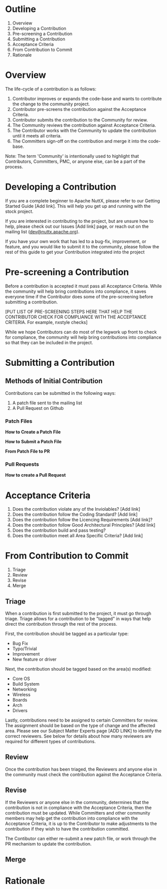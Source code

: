# Outline

1. Overview
2. Developing a Contribution
3. Pre-screening a Contribution
4. Submitting a Contribution
5. Acceptance Criteria
6. From Contribution to Commit
7. Rationale

# Overview

The life-cycle of a contribution is as follows:

1. Contributor improves or expands the code-base and wants to contribute the change to the community project.
2. Contributor pre-screens the contribution against the Acceptance Criteria.
3. Contributor submits the contribution to the Community for review.
4. The Community reviews the contribution against Acceptance Criteria.
5. The Contributor works with the Community to update the contribution until it meets all criteria.
6. The Committers sign-off on the contribution and merge it into the code-base.

Note: The term 'Community' is intentionally used to highlight that Contributors, Committers, PMC, or anyone else, can be a part of the process. 

# Developing a Contribution

If you are a complete beginner to Apache NuttX, please refer to our Getting Started Guide [Add link]. This will help you get up and running with the stock project.

If you are interested in contributing to the project, but are unsure how to help, please check out our Issues [Add link] page, or reach out on the mailing list (dev@nuttx.apache.org).

If you have your own work that has led to a bug-fix, improvement, or feature, and you would like to submit it to the community, please follow the rest of this guide to get your Contribution integrated into the project

# Pre-screening a Contribution

Before a contribution is accepted it must pass all Acceptance Criteria. While the community will help bring contributions into compliance, it saves everyone time if the Contributor does some of the pre-screening before submitting a contribution.

[PUT LIST OF PRE-SCREENING STEPS HERE THAT HELP THE CONTRIBUTOR CHECK FOR COMPLIANCE WITH THE ACCEPTANCE CRITERIA. For example, nxstyle checks]

While we hope Contributors can do most of the legwork up front to check for compliance, the community will help bring contributions into compliance so that they can be included in the project.

# Submitting a Contribution

## Methods of Initial Contribution

Contributions can be submitted in the following ways:

1. A patch file sent to the mailing list
2. A Pull Request on Github

### Patch Files

**How to Create a Patch File**

**How to Submit a Patch File**

**From Patch File to PR**

### Pull Requests

**How to create a Pull Request**

# Acceptance Criteria

1. Does the contribution violate any of the Inviolables? [Add link]
2. Does the contribution follow the Coding Standard? [Add link]
3. Does the contribution follow the Licencing Requirements [Add link]?
3. Does the contribution follow Good Architectural Principles? [Add link]
4. Does the contribution build and pass testing?
5. Does the contribution meet all Area Specific Criteria? [Add link] 

# From Contribution to Commit

1. Triage
2. Review
3. Revise
4. Merge

## Triage

When a contribution is first submitted to the project, it must go through triage. Triage allows for a contribution to be "tagged" in ways that help direct the contribution through the rest of the process.

First, the contribution should be tagged as a particular type:

- Bug Fix
- Typo/Trivial
- Improvement
- New feature or driver

Next, the contribution should be tagged based on the area(s) modified:

- Core OS
- Build System
- Networking
- Wireless
- Boards
- Arch
- Drivers

Lastly, contributions need to be assigned to certain Committers for review. The assignment should be based on the type of change and the affected area. Please see our Subject Matter Experts page [ADD LINK] to identify the correct reviewers. See below for details about how many reviewers are required for different types of contributions. 

## Review

Once the contribution has been triaged, the Reviewers and anyone else in the community must check the contribution against the Acceptance Criteria. 

## Revise

If the Reviewers or anyone else in the community, determines that the contribution is not in compliance with the Acceptance Criteria, then the contribution must be updated. While Committers and other community members may help get the contribution into compliance with the Acceptance Criteria, it is up to the Contributor to make adjustments to the contribution if they wish to have the contribution committed.

The Contibutor can either re-submit a new patch file, or work through the PR mechanism to update the contribution. 

## Merge

# Rationale
